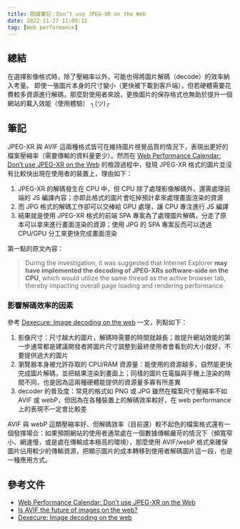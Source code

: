 ```yaml
---
title: 閱讀筆記：Don’t use JPEG-XR on the Web
date: 2022-11-27 11:09:12
tag: [Web performance]
---
```


## 總結

在選擇影像格式時，除了壓縮率以外，可能也得將圖片解碼（decode）的效率納入考量。
即使一張圖片本身的尺寸變小（更快被下載到客戶端），但若硬體需要花費較多資源進行解碼，那麼對使用者來說，更換圖片的保存格式也無助於提升一個網站的載入效能（使用體驗） ┐(ツ)┌

## 筆記

JPEG-XR 與 AVIF 這兩種格式皆可在維持圖片視覺品質的情況下，表現出更好的檔案壓縮率（需要傳輸的資料量更少）。然而在 [Web Performance Calendar: Don’t use JPEG-XR on the Web](https://calendar.perfplanet.com/2018/dont-use-jpeg-xr-on-the-web/) 的檢證過程中，發現 JPEG-XR 格式的圖片並沒有比較快出現在使用者的裝置上，理由如下：

1. JPEG-XR 的解碼發生在 CPU 中，但 CPU 除了處理影像解碼外，還需處理前端的 JS 編譯內容；亦即此格式的圖片會吃掉預計拿來處理畫面渲染的資源
2. 而 JPG 格式的解碼工作卻可以交棒給 GPU 處理，讓 CPU 專注進行 JS 編譯
3. 結果就是使用 JPEG-XR 格式的前端 SPA 專案為了處理圖片解碼，分走了原本可以拿來進行畫面渲染的資源；使用 JPG 的 SPA 專案反而可以透過 CPU/GPU 分工來更快完成畫面渲染

第一點的原文內容：

> During the investigation, it was suggested that Internet Explorer **may have implemented the decoding of JPEG-XRs software-side on the CPU**, which would utilize the same thread as the active browser tab, thereby impacting overall page loading and rendering performance.

### 影響解碼效率的因素

參考 [Dexecure: Image decoding on the web](https://dexecure.com/blog/image-decoding/) 一文，列點如下：

1. 影像尺寸：尺寸越大的圖片，解碼時需要的時間就越長；故提升網站效能的第一步通常都是建議開發者將圖片尺寸調整到最終使用者會看到的大小就好，不要提供過大的圖片
2. 瀏覽器本身被允許存取的 CPU/RAM 資源量：能使用的資源越多，自然能更快完成圖片解碼，並把結果渲染到畫面上；同樣的圖片在電腦與手機上渲染的時間不同，也是因為這兩種硬體能提供的資源量多寡有所差異
3. decoder 的普及度：常見的格式如 PNG 或 JPG 雖然在檔案尺寸壓縮率不如 AVIF 或 webP，但因為在各種裝置上的解碼效率較好，在 web performance 上的表現不一定會比較差

AVIF 與 webP 這類壓縮率好、但解碼效率（目前還）較不起色的檔案格式還有一個發揮場合：如果預期網站的使用者通常處在一個數據傳輸嚴苛的情況下（頻寬窄小、網速慢，或是處在傳輸成本極高的環境），那麼使用 AVIF/webP 格式來確保圖片佔用較少的傳輸資源，把顯示圖片的成本轉移到使用者解碼圖片這一段，也是一種應用方式。

## 參考文件

- [Web Performance Calendar: Don’t use JPEG-XR on the Web](https://calendar.perfplanet.com/2018/dont-use-jpeg-xr-on-the-web/)
- [Is AVIF the future of images on the web?](https://calendar.perfplanet.com/2018/is-avif-the-future-of-images-on-the-web/)
- [Dexecure: Image decoding on the web](https://dexecure.com/blog/image-decoding/)
